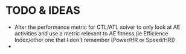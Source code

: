 # TODO & IDEAS

* Alter the performance metric for CTL/ATL solver to only look at AE activities and use a metric relevant to AE fitness (ie Efficience Index/other one that I don't remember [Power/HR or Speed/HR])
* 